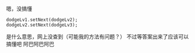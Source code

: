 嗯，没搞懂
```
dodgeLv1.setNext(dodgeLv2);
dodgeLv2.setNext(dodgeLv3);
```
是什么意思，网上没查到（可能我的方法有问题？）
不过等答案出来了应该可以搞懂吧
阿巴阿巴阿巴